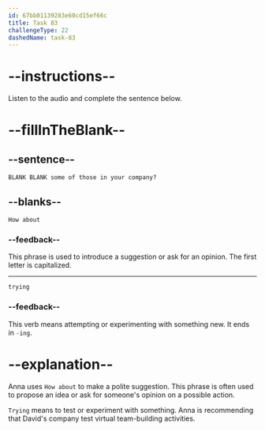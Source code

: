 ```yaml
---
id: 67bb01139283e60cd15ef66c
title: Task 83
challengeType: 22
dashedName: task-83
---
```


<!-- (Audio) Anna: How about trying some of those in your company? -->

# --instructions--

Listen to the audio and complete the sentence below.

# --fillInTheBlank--

## --sentence--

`BLANK BLANK some of those in your company?`

## --blanks--

`How about`

### --feedback--

This phrase is used to introduce a suggestion or ask for an opinion. The first letter is capitalized.

---

`trying`

### --feedback--

This verb means attempting or experimenting with something new. It ends in `-ing`.

# --explanation--

Anna uses `How about` to make a polite suggestion. This phrase is often used to propose an idea or ask for someone's opinion on a possible action.

`Trying` means to test or experiment with something. Anna is recommending that David's company test virtual team-building activities.
